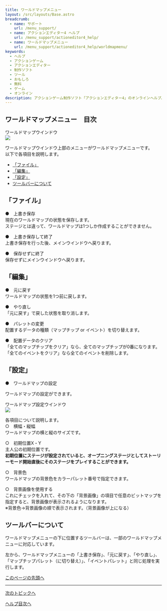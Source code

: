 ```yaml
---
title: ワールドマップメニュー
layout: /src/layouts/Base.astro
breadcrumb:
  - name: サポート
    url: /menu_support/
  - name: アクションエディター4 ヘルプ
    url: /menu_support/actioneditor4_help/
  - name: ワールドマップメニュー
    url: /menu_support/actioneditor4_help/worldmapmenu/
keywords:
  - ヘルプ
  - アクションゲーム
  - アクションエディター
  - 制作ソフト
  - ツール
  - おもしろ
  - 無料
  - ゲーム
  - オンライン
description: アクションゲーム制作ソフト「アクションエディター4」のオンラインヘルプ。「ワールドマップメニュー」は「おもしろゲーム神殿」内のページです
---
```


<a name="TOP"></a>

## ワールドマップメニュー　目次

ワールドマップウインドウ  
![](/menu_support/actioneditor4_help/worldmapmenu/Worldmap.jpg)  

ワールドマップウインドウ上部のメニューがワールドマップメニューです。  
以下で各項目を説明します。

- [「ファイル」](#FILE)
- [「編集」](#EDIT)
- [「設定」](#SET)
- [ツールバーについて](#TOOLBAR)

<a name="FILE"></a>

## 「ファイル」

●　上書き保存  
現在のワールドマップの状態を保存します。  
ステージとは違って、ワールドマップは1つしか作成することができません。  
  
●　上書き保存して終了  
上書き保存を行った後、メインウインドウへ戻ります。  
  
●　保存せずに終了  
保存せずにメインウインドウへ戻ります。

<a name="EDIT"></a>

## 「編集」

●　元に戻す  
ワールドマップの状態を1つ前に戻します。  
  
●　やり直し  
「元に戻す」で戻した状態を取り消します。  
  
●　パレットの変更  
配置するデータの種類（マップチップ or イベント）を切り替えます。  
  
●　配置データのクリア  
「全てのマップチップをクリア」なら、全てのマップチップが0番になります。  
「全てのイベントをクリア」なら全てのイベントを削除します。

<a name="SET"></a>

## 「設定」

●　ワールドマップの設定  

ワールドマップの設定ができます。  
  
ワールドマップ設定ウインドウ  
![](/menu_support/actioneditor4_help/worldmapmenu/SetWorldmap.jpg)  
  
各項目について説明します。  
○　横幅・縦幅  
ワールドマップの横と縦のサイズです。  
  
○　初期位置X・Y  
主人公の初期位置です。  
**初期位置にステージが設定されていると、オープニングステージとしてストーリーモード開始直後にそのステージをプレイすることができます。**  
  
○　背景色  
ワールドマップの背景色をカラーパレット番号で指定できます。  
  
○　背景画像を使用する  
これにチェックを入れて、その下の「背景画像」の項目で任意のビットマップを指定すると、背景画像が表示されるようになります。  
※背景色→背景画像の順で表示されます。（背景画像が上になる）

<a name="TOOLBAR"></a>

## ツールバーについて

ワールドマップメニューの下に位置するツールバーは、一部のワールドマップメニューに対応しています。  
  
左から、ワールドマップメニューの「上書き保存」、「元に戻す」、「やり直し」、「マップチップパレット（に切り替え）」、「イベントパレット」と同じ処理を実行します。

[このページの先頭へ](#TOP)

---

  

[次のトピックへ](../replay/)

[ヘルプ目次へ](..)